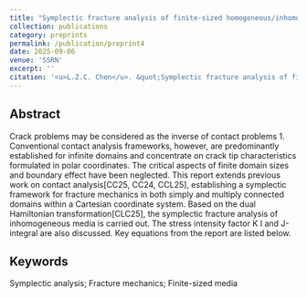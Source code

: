 ```yaml
---
title: "Symplectic fracture analysis of finite-sized homogeneous/inhomogeneous media"
collection: publications
category: preprints
permalink: /publication/preprint4
date: 2025-09-06
venue: 'SSRN'
excerpt: ''
citation: '<u>L.Z.C. Chen</u>. &quot;Symplectic fracture analysis of finite-sized homogeneous/inhomogeneous media. &quot; <i>SSRN</i>, 2025. http://dx.doi.org/10.2139/ssrn.5449134'
---
```


<!---
paperurl: 'http://chainjackson.github.io/Chain.github.io/files/preprint1.pdf'
--->

## Abstract
Crack problems may be considered as the inverse of contact problems 1. Conventional contact analysis frameworks, however, are predominantly established for infinite domains and concentrate on crack tip characteristics formulated in polar coordinates. The critical aspects of finite domain sizes and boundary effect have been neglected. This report extends previous work on contact analysis[CC25, CC24, CCL25], establishing a symplectic framework for fracture mechanics in both simply and multiply connected domains within a Cartesian coordinate system. Based on the dual Hamiltonian transformation[CLC25], the symplectic fracture analysis of inhomogeneous media is carried out. The stress intensity factor K I and J-integral are also discussed. Key equations from the report are listed below.

## Keywords
Symplectic analysis; Fracture mechanics; Finite-sized media
